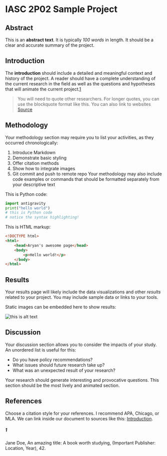 # IASC 2P02 Sample Project

## Abstract
This is an **abstract text**. It is typically *100 words* in length. It should be a clear and accurate summary of the project.
## Introduction
The **introduction** should include a detailed and meaningful context and history of the project. A reader should have a complete understanding of the current research in the field as well as the questions and hypotheses that will animate the current project.[1](#1)

> You will need to quote other researchers. For longer quotes, you can use the blockquote format like this. You can also link to websites [Source](https://duckduckgo.com/)
## Methodology
Your methodology section may require you to list your activities, as they occurred chronologically:

1. Introduce Markdown
2. Demonstrate basic styling
3. Offer citation methods
4. Show how to integrate images
5. Git commit and push to remote repo
Your methodology may also include code examples or commands that should be formatted separately from your descriptive text

This is Python code:

```python
import antigravity
print("hello world")
# this is Python code
# notice the syntax highlighting!
```
This is HTML markup:
```html
<!DOCTYPE html>
<html>
    <head>Aryan's awesome page</head>
    <body>
        <p>Hello world!</p>
    </body>
</html>
```
## Results
Your results page will likely include the data visualizations and other *results* related to your project. You may include sample data or links to your tools.

Static images can be embedded here to show results:

![this is alt text](https://commons.wikimedia.org/wiki/File:Astronaut_-_Idil_Keysan_-_Wikimedia_Giphy_stickers_2019.gif#/media/File:Astronaut_-_Idil_Keysan_-_Wikimedia_Giphy_stickers_2019.gif)

## Discussion
Your discussion section allows you to consider the impacts of your study. An unordered list is useful for this:

- Do you have policy recommendations?
- What issues should future research take up?
- What was an unexpected result of your research?

Your research should generate interesting and provocative questions. This section should be the most lively and animated section.
## References
Choose a citation style for your references. I recommend APA, Chicago, or MLA. We can link inside our document to sources like this: [Introduction](#introduction).

##### 1
Jane Doe, An amazing title: A book worth studying, (Important Publisher: Location, Year), 42.